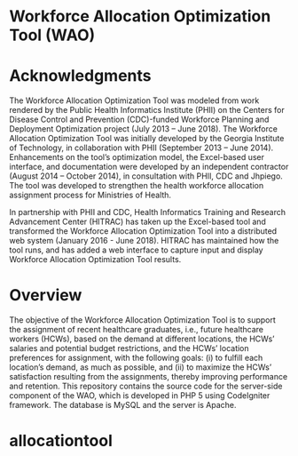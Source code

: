 # Workforce Allocation Optimization Tool (WAO)

# Acknowledgments

The Workforce Allocation Optimization Tool was modeled from work rendered by the Public Health Informatics Institute (PHII) on the Centers for Disease Control and Prevention (CDC)-funded Workforce Planning and Deployment Optimization project (July 2013 – June 2018). The Workforce Allocation Optimization Tool was initially developed by the Georgia Institute of Technology, in collaboration with PHII (September 2013 – June 2014). Enhancements on the tool’s optimization model, the Excel-based user interface, and documentation were developed by an independent contractor (August 2014 – October 2014), in consultation with PHII, CDC and Jhpiego. The tool was developed to strengthen the health workforce allocation assignment process for Ministries of Health. 

In partnership with PHII and CDC, Health Informatics Training and Research Advancement Center (HITRAC) has taken up the Excel-based tool and transformed the Workforce Allocation Optimization Tool into a distributed web system (January 2016  - June 2018). HITRAC has maintained how the tool runs, and has added a web interface to capture input and display Workforce Allocation Optimization Tool results.

# Overview

The objective of the Workforce Allocation Optimization Tool is to support the assignment of recent healthcare graduates, i.e., future healthcare workers (HCWs), based on the demand at different locations, the HCWs’ salaries and potential budget restrictions, and the HCWs’ location preferences for assignment, with the following goals: (i) to fulfill each location’s demand, as much as possible, and (ii) to maximize the HCWs’ satisfaction resulting from the assignments, thereby improving performance and retention. This repository contains the source code for the server-side component of the WAO, which is developed in PHP 5 using CodeIgniter framework. The database is MySQL and the server is Apache.
# allocationtool
